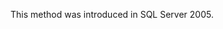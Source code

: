 <Token xmlns:xlink="http://www.w3.org/1999/xlink">This method was introduced in SQL Server 2005.</Token>